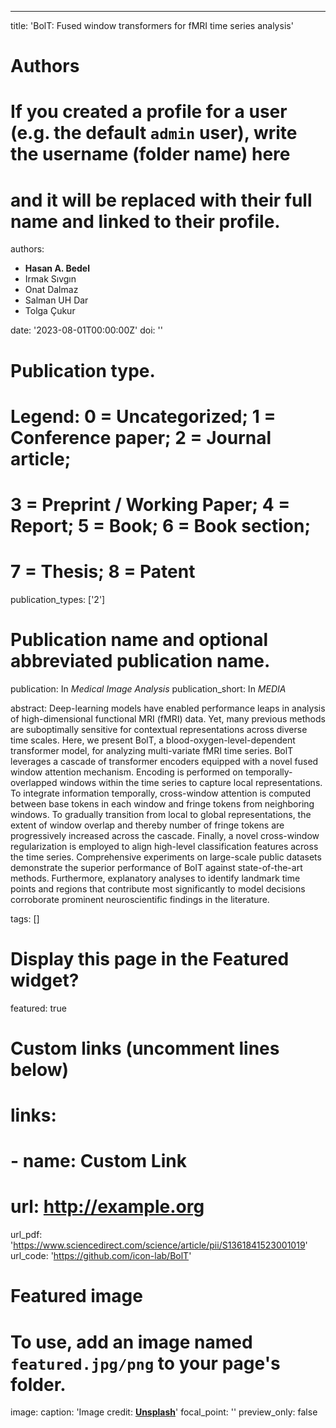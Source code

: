---
title: 'BolT: Fused window transformers for fMRI time series analysis'

# Authors
# If you created a profile for a user (e.g. the default `admin` user), write the username (folder name) here
# and it will be replaced with their full name and linked to their profile.
authors:
  - __Hasan A. Bedel__
  - Irmak Sıvgın
  - Onat Dalmaz
  - Salman UH Dar
  - Tolga Çukur

date: '2023-08-01T00:00:00Z'
doi: ''

# Publication type.
# Legend: 0 = Uncategorized; 1 = Conference paper; 2 = Journal article;
# 3 = Preprint / Working Paper; 4 = Report; 5 = Book; 6 = Book section;
# 7 = Thesis; 8 = Patent
publication_types: ['2']

# Publication name and optional abbreviated publication name.
publication: In *Medical Image Analysis*
publication_short: In *MEDIA*

abstract: Deep-learning models have enabled performance leaps in analysis of high-dimensional functional MRI (fMRI) data. Yet, many previous methods are suboptimally sensitive for contextual representations across diverse time scales. Here, we present BolT, a blood-oxygen-level-dependent transformer model, for analyzing multi-variate fMRI time series. BolT leverages a cascade of transformer encoders equipped with a novel fused window attention mechanism. Encoding is performed on temporally-overlapped windows within the time series to capture local representations. To integrate information temporally, cross-window attention is computed between base tokens in each window and fringe tokens from neighboring windows. To gradually transition from local to global representations, the extent of window overlap and thereby number of fringe tokens are progressively increased across the cascade. Finally, a novel cross-window regularization is employed to align high-level classification features across the time series. Comprehensive experiments on large-scale public datasets demonstrate the superior performance of BolT against state-of-the-art methods. Furthermore, explanatory analyses to identify landmark time points and regions that contribute most significantly to model decisions corroborate prominent neuroscientific findings in the literature.


tags: []

# Display this page in the Featured widget?
featured: true

# Custom links (uncomment lines below)
# links:
# - name: Custom Link
#   url: http://example.org

url_pdf: 'https://www.sciencedirect.com/science/article/pii/S1361841523001019'
url_code: 'https://github.com/icon-lab/BolT'

# Featured image
# To use, add an image named `featured.jpg/png` to your page's folder.
image:
  caption: 'Image credit: [**Unsplash**](featured.jpg)'
  focal_point: ''
  preview_only: false